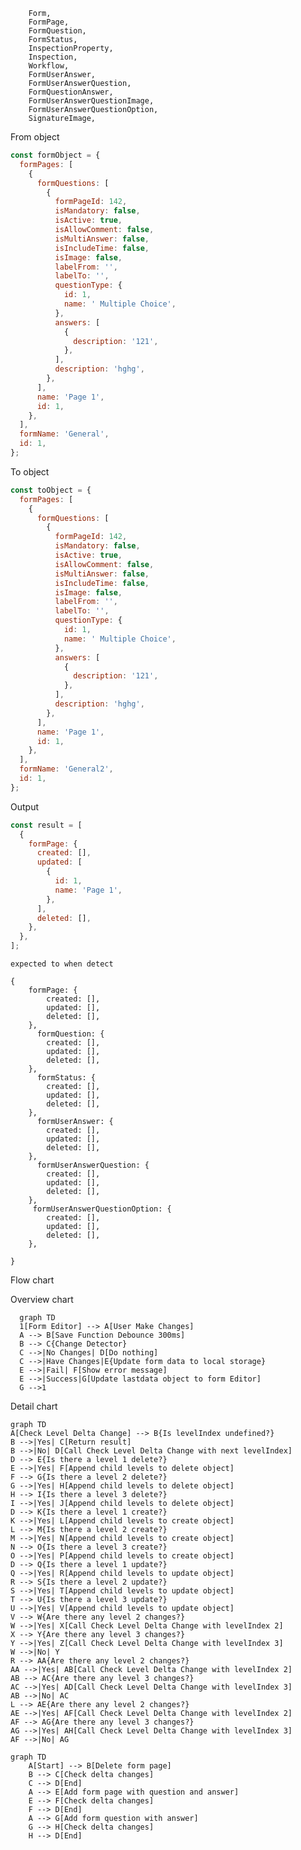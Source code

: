 ```All data used by app
    Form,
    FormPage,
    FormQuestion,
    FormStatus,
    InspectionProperty,
    Inspection,
    Workflow,
    FormUserAnswer,
    FormUserAnswerQuestion,
    FormQuestionAnswer,
    FormUserAnswerQuestionImage,
    FormUserAnswerQuestionOption,
    SignatureImage,
```

From object

```js
const formObject = {
  formPages: [
    {
      formQuestions: [
        {
          formPageId: 142,
          isMandatory: false,
          isActive: true,
          isAllowComment: false,
          isMultiAnswer: false,
          isIncludeTime: false,
          isImage: false,
          labelFrom: '',
          labelTo: '',
          questionType: {
            id: 1,
            name: ' Multiple Choice',
          },
          answers: [
            {
              description: '121',
            },
          ],
          description: 'hghg',
        },
      ],
      name: 'Page 1',
      id: 1,
    },
  ],
  formName: 'General',
  id: 1,
};
```

To object

```js
const toObject = {
  formPages: [
    {
      formQuestions: [
        {
          formPageId: 142,
          isMandatory: false,
          isActive: true,
          isAllowComment: false,
          isMultiAnswer: false,
          isIncludeTime: false,
          isImage: false,
          labelFrom: '',
          labelTo: '',
          questionType: {
            id: 1,
            name: ' Multiple Choice',
          },
          answers: [
            {
              description: '121',
            },
          ],
          description: 'hghg',
        },
      ],
      name: 'Page 1',
      id: 1,
    },
  ],
  formName: 'General2',
  id: 1,
};
```

Output

```js
const result = [
  {
    formPage: {
      created: [],
      updated: [
        {
          id: 1,
          name: 'Page 1',
        },
      ],
      deleted: [],
    },
  },
];
```

    expected to when detect

    {
        formPage: {
            created: [],
            updated: [],
            deleted: [],
        },
          formQuestion: {
            created: [],
            updated: [],
            deleted: [],
        },
          formStatus: {
            created: [],
            updated: [],
            deleted: [],
        },
          formUserAnswer: {
            created: [],
            updated: [],
            deleted: [],
        },
          formUserAnswerQuestion: {
            created: [],
            updated: [],
            deleted: [],
        },
         formUserAnswerQuestionOption: {
            created: [],
            updated: [],
            deleted: [],
        },

    }

Flow chart

Overview chart

```mermaid
  graph TD
  1[Form Editor] --> A[User Make Changes]
  A --> B[Save Function Debounce 300ms]
  B --> C{Change Detector}
  C -->|No Changes| D[Do nothing]
  C -->|Have Changes|E{Update form data to local storage}
  E -->|Fail| F[Show error message]
  E -->|Success|G[Update lastdata object to form Editor]
  G -->1
```

Detail chart

```mermaid
graph TD
A[Check Level Delta Change] --> B{Is levelIndex undefined?}
B -->|Yes| C[Return result]
B -->|No| D[Call Check Level Delta Change with next levelIndex]
D --> E{Is there a level 1 delete?}
E -->|Yes| F[Append child levels to delete object]
F --> G{Is there a level 2 delete?}
G -->|Yes| H[Append child levels to delete object]
H --> I{Is there a level 3 delete?}
I -->|Yes| J[Append child levels to delete object]
D --> K{Is there a level 1 create?}
K -->|Yes| L[Append child levels to create object]
L --> M{Is there a level 2 create?}
M -->|Yes| N[Append child levels to create object]
N --> O{Is there a level 3 create?}
O -->|Yes| P[Append child levels to create object]
D --> Q{Is there a level 1 update?}
Q -->|Yes| R[Append child levels to update object]
R --> S{Is there a level 2 update?}
S -->|Yes| T[Append child levels to update object]
T --> U{Is there a level 3 update?}
U -->|Yes| V[Append child levels to update object]
V --> W{Are there any level 2 changes?}
W -->|Yes| X[Call Check Level Delta Change with levelIndex 2]
X --> Y{Are there any level 3 changes?}
Y -->|Yes| Z[Call Check Level Delta Change with levelIndex 3]
W -->|No| Y
R --> AA{Are there any level 2 changes?}
AA -->|Yes| AB[Call Check Level Delta Change with levelIndex 2]
AB --> AC{Are there any level 3 changes?}
AC -->|Yes| AD[Call Check Level Delta Change with levelIndex 3]
AB -->|No| AC
L --> AE{Are there any level 2 changes?}
AE -->|Yes| AF[Call Check Level Delta Change with levelIndex 2]
AF --> AG{Are there any level 3 changes?}
AG -->|Yes| AH[Call Check Level Delta Change with levelIndex 3]
AF -->|No| AG

```

```mermaid
graph TD
    A[Start] --> B[Delete form page]
    B --> C[Check delta changes]
    C --> D[End]
    A --> E[Add form page with question and answer]
    E --> F[Check delta changes]
    F --> D[End]
    A --> G[Add form question with answer]
    G --> H[Check delta changes]
    H --> D[End]
```
